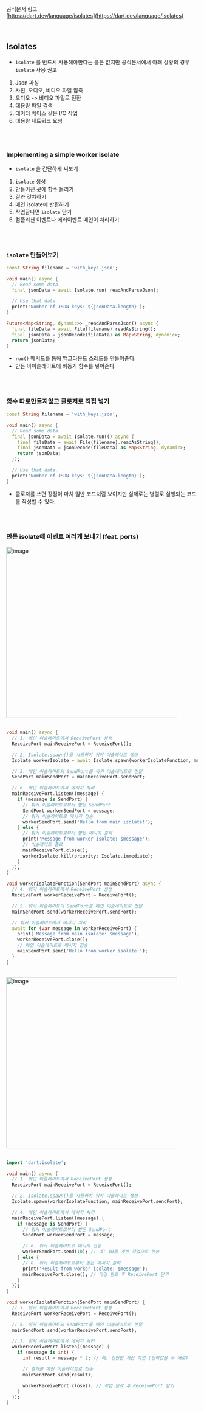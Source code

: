 공식문서 링크 <br/>
[https://dart.dev/language/isolates](https://dart.dev/language/isolates)

<br/>

## Isolates

- `isolate` 를 반드시 사용해야한다는 룰은 없지만 공식문서에서 아래 상황의 경우 `isolate` 사용 권고
1. Json 파싱
2. 사진, 오디오, 비디오 파일 압축
3. 오디오 -> 비디오 파일로 전환
4. 대용량 파일 검색
5. 데이터 베이스 같은 I/O 작업
6. 대용량 네트워크 요청

<br/>

#

### Implementing a simple worker isolate
- `isolate` 을 간단하게 써보기
1. `isolate` 생성
2. 만들어진 곳에 함수 돌리기
3. 결과 갓챠하기
4. 메인 isolate에 반환하기
5. 작업끝나면 `isolate` 닫기
6. 컴플리션 이벤트나 에러이벤트 메인이 처리하기

<br/>

#

### `isolate` 만들어보기

```dart
const String filename = 'with_keys.json';

void main() async {
  // Read some data.
  final jsonData = await Isolate.run(_readAndParseJson);

  // Use that data.
  print('Number of JSON keys: ${jsonData.length}');
}

Future<Map<String, dynamic>> _readAndParseJson() async {
  final fileData = await File(filename).readAsString();
  final jsonData = jsonDecode(fileData) as Map<String, dynamic>;
  return jsonData;
}
```
- `run()` 메서드를 통해 백그라운드 스레드를 만들어준다.
- 만든 아이솔레이트에 비동기 함수를 넣어준다.

<br/>

#

### 함수 따로만들지않고 클로저로 직접 넣기

```dart
const String filename = 'with_keys.json';

void main() async {
  // Read some data.
  final jsonData = await Isolate.run(() async {
    final fileData = await File(filename).readAsString();
    final jsonData = jsonDecode(fileData) as Map<String, dynamic>;
    return jsonData;
  });

  // Use that data.
  print('Number of JSON keys: ${jsonData.length}');
}
```
- 클로저를 쓰면 장점이 마치 일반 코드처럼 보이지만 실제로는 병렬로 실행되는 코드를 작성할 수 있다.

<br/>

#

### 만든 isolate에 이벤트 여러개 보내기 (feat. ports)

<img width="450" alt="image" src="https://github.com/suojae3/flutter_dart_docs/assets/126137760/7e236cbd-a7c1-41f5-a880-14b3a86892a0">

<br/>
<br/>

```dart
void main() async {
  // 1. 메인 이솔레이트에서 ReceivePort 생성
  ReceivePort mainReceivePort = ReceivePort();

  // 2. Isolate.spawn()을 사용하여 워커 이솔레이트 생성
  Isolate workerIsolate = await Isolate.spawn(workerIsolateFunction, mainReceivePort.sendPort);

  // 3. 메인 이솔레이트의 SendPort를 워커 이솔레이트로 전달
  SendPort mainSendPort = mainReceivePort.sendPort;

  // 6. 메인 이솔레이트에서 메시지 처리
  mainReceivePort.listen((message) {
    if (message is SendPort) {
      // 워커 이솔레이트로부터 받은 SendPort
      SendPort workerSendPort = message;
      // 워커 이솔레이트로 메시지 전송
      workerSendPort.send('Hello from main isolate!');
    } else {
      // 워커 이솔레이트로부터 받은 메시지 출력
      print('Message from worker isolate: $message');
      // 이솔레이트 종료
      mainReceivePort.close();
      workerIsolate.kill(priority: Isolate.immediate);
    }
  });
}

void workerIsolateFunction(SendPort mainSendPort) async {
  // 4. 워커 이솔레이트에서 ReceivePort 생성
  ReceivePort workerReceivePort = ReceivePort();

  // 5. 워커 이솔레이트의 SendPort를 메인 이솔레이트로 전달
  mainSendPort.send(workerReceivePort.sendPort);

  // 워커 이솔레이트에서 메시지 처리
  await for (var message in workerReceivePort) {
    print('Message from main isolate: $message');
    workerReceivePort.close();
    // 메인 이솔레이트로 메시지 전송
    mainSendPort.send('Hello from worker isolate!');
  }
}
```



<br/>


<img width="450" alt="image" src="https://github.com/suojae3/flutter_dart_docs/assets/126137760/e54518fc-9953-4f65-8d3c-19cb33846420">

<br/>
<br/>

```dart
import 'dart:isolate';

void main() async {
  // 1. 메인 이솔레이트에서 ReceivePort 생성
  ReceivePort mainReceivePort = ReceivePort();

  // 2. Isolate.spawn()을 사용하여 워커 이솔레이트 생성
  Isolate.spawn(workerIsolateFunction, mainReceivePort.sendPort);

  // 4. 메인 이솔레이트에서 메시지 처리
  mainReceivePort.listen((message) {
    if (message is SendPort) {
      // 워커 이솔레이트로부터 받은 SendPort
      SendPort workerSendPort = message;

      // 6. 워커 이솔레이트로 메시지 전송
      workerSendPort.send(10); // 예: 10을 계산 작업으로 전송
    } else {
      // 8. 워커 이솔레이트로부터 받은 메시지 출력
      print('Result from worker isolate: $message');
      mainReceivePort.close(); // 작업 완료 후 ReceivePort 닫기
    }
  });
}

void workerIsolateFunction(SendPort mainSendPort) {
  // 3. 워커 이솔레이트에서 ReceivePort 생성
  ReceivePort workerReceivePort = ReceivePort();

  // 5. 워커 이솔레이트의 SendPort를 메인 이솔레이트로 전달
  mainSendPort.send(workerReceivePort.sendPort);

  // 7. 워커 이솔레이트에서 메시지 처리
  workerReceivePort.listen((message) {
    if (message is int) {
      int result = message * 2; // 예: 간단한 계산 작업 (입력값을 두 배로)

      // 결과를 메인 이솔레이트로 전송
      mainSendPort.send(result);

      workerReceivePort.close(); // 작업 완료 후 ReceivePort 닫기
    }
  });
}
```




